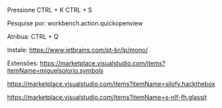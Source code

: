 Pressione CTRL + K CTRL + S

Pesquise por: workbench.action.quickopenview


Atribua:  CTRL + Q

Instale:
https://www.jetbrains.com/pt-br/lp/mono/

Extensões:
https://marketplace.visualstudio.com/items?itemName=miguelsolorio.symbols

https://marketplace.visualstudio.com/items?itemName=silofy.hackthebox

https://marketplace.visualstudio.com/items?itemName=s-nlf-fh.glassit
